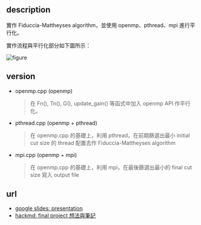 ## description
實作 Fiduccia-Mattheyses algorithm，並使用 openmp、pthread、mpi 進行平行化。

實作流程與平行化部分如下圖所示：

![figure](https://hackmd.io/_uploads/H1Z1sqvFp.png)
## version
- openmp.cpp (openmp)
    > 在 Fn(), Tn(), G(), update_gain() 等函式中加入 openmp API 作平行化。
- pthread.cpp (openmp + pthread)
    > 在 openmp.cpp 的基礎上，利用 pthread，在前期篩選出最小 initial cut size 的 thread 配置去作 Fiduccia-Mattheyses algorithm
- mpi.cpp (openmp + mpi)
    > 在 openmp.cpp 的基礎上，利用 mpi，在最後篩選出最小的 final cut size 寫入 output file
## url
- [google slides: presentation](https://docs.google.com/presentation/d/149GhUorqxLvylHjvkFctsATc2HO3H4iDoY7Bdx6wEic/edit?usp=sharing)
- [hackmd: final project 想法與筆記](https://hackmd.io/@u_46AznXS7-aLzZ7_uD4WQ/SJZjPjwF6)